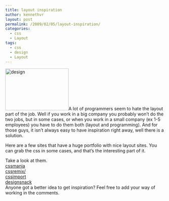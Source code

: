 ```yaml
---
title: layout inspiration
author: kennethvr
layout: post
permalink: /2009/02/05/layout-inspiration/
categories:
  - css
  - Layout
tags:
  - css
  - design
  - Layout
---
```

<img class="alignright size-full wp-image-364" title="design" src="http://www.devexp.eu/wp-content/uploads/2009/02/design.jpg" alt="design" width="200" height="132" />A lot of programmers seem to hate the layout part of the job. Well if you work in a big company you probably won’t do the two jobs, but in some cases, or when you work in a small company (ex 1-5 employees) you have to do them both (layout and programming). And for those guys, it isn’t always easy to have inspiration right away, well there is a solution.

Here are a few sites that have a huge portfolio with nice layout sites. You can grab the css in some cases, and that’s the interesting part of it.

Take a look at them.  
<a href="http://cssmania.com/" target="_blank">cssmania</a>  
<a href="http://cssremix.com/" target="_blank">cssremix/</a>  
<a href="http://www.cssimport.com/" target="_blank">cssimport</a>  
<a href="http://www.designsnack.com/" target="_blank">designsnack</a>  
Anyone got a better idea to get inspiration? Feel free to add your way of working in the comments.